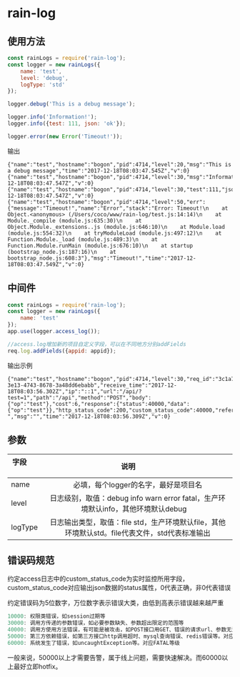 # rain-log
使用方法
-------
```javascript
const rainLogs = require('rain-log');
const logger = new rainLogs({
    name: 'test',
    level: 'debug',
    logType: 'std'
});

logger.debug('This is a debug message');

logger.info('Information!');
logger.info({test: 111, json: 'ok'});

logger.error(new Error('Timeout!'));
```
输出
```shell
{"name":"test","hostname":"bogon","pid":4714,"level":20,"msg":"This is a debug message","time":"2017-12-18T08:03:47.545Z","v":0}
{"name":"test","hostname":"bogon","pid":4714,"level":30,"msg":"Information!","time":"2017-12-18T08:03:47.547Z","v":0}
{"name":"test","hostname":"bogon","pid":4714,"level":30,"test":111,"json":"ok","msg":"","time":"2017-12-18T08:03:47.547Z","v":0}
{"name":"test","hostname":"bogon","pid":4714,"level":50,"err":{"message":"Timeout!","name":"Error","stack":"Error: Timeout!\n    at Object.<anonymous> (/Users/coco/www/rain-log/test.js:14:14)\n    at Module._compile (module.js:635:30)\n    at Object.Module._extensions..js (module.js:646:10)\n    at Module.load (module.js:554:32)\n    at tryModuleLoad (module.js:497:12)\n    at Function.Module._load (module.js:489:3)\n    at Function.Module.runMain (module.js:676:10)\n    at startup (bootstrap_node.js:187:16)\n    at bootstrap_node.js:608:3"},"msg":"Timeout!","time":"2017-12-18T08:03:47.549Z","v":0}
```

中间件
----
```javascript
const rainLogs = require('rain-log');
const logger = new rainLogs({
    name: 'test'
});
app.use(logger.access_log());

//access.log增加新的项目自定义字段，可以在不同地方分别addFields
req.log.addFields({appid: appid});
```
输出示例
```shell
{"name":"test","hostname":"bogon","pid":4714,"level":30,"req_id":"3c1a7758-3e13-4743-8678-3a48dd6ebabb","receive_time":"2017-12-18T08:03:56.302Z","ip":"::1","url":"/api/?test=1","path":"/api","method":"POST","body":{"op":"test"},"cost":6,"response":{"status":40000,"data":{"op":"test"}},"http_status_code":200,"custom_status_code":40000,"referer":"-","msg":"","time":"2017-12-18T08:03:56.309Z","v":0}
```

参数
----
|字段         | 说明           |
| ------------- |:-------------:|
| name      | 必填，每个logger的名字，最好是项目名 |
| level      | 日志级别，取值：debug info warn error fatal，生产环境默认info，其他环境默认debug      |
| logType | 日志输出类型，取值：file std，生产环境默认file，其他环境默认std。file代表文件，std代表标准输出      |

错误码规范
----
约定access日志中的custom_status_code为实时监控所用字段，custom_status_code对应输出json数据的status属性，0代表正确，非0代表错误

约定错误码为5位数字，万位数字表示错误大类，由低到高表示错误越来越严重
```javascript
10000: 权限类错误，如session过期等
30000: 调用方传递的参数错误，如必要参数缺失、参数超出限定的范围等
40000: 调用方使用方法错误，有可能是被攻击，如POST接口用GET、错误的请求url、参数无法解码等。对应WARN等级
50000: 第三方依赖错误，如第三方接口http调用超时、mysql查询错误、redis错误等。对应ERROR等级
60000: 系统发生了错误，如uncaughtException等。对应FATAL等级
```
一般来说，50000以上才需要告警，属于线上问题，需要快速解决。而60000以上最好立即hotfix。
